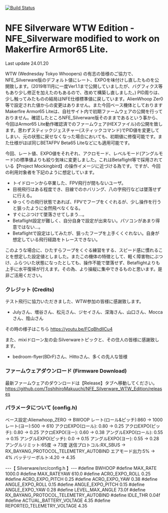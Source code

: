 [![Build Status](https://travis-ci.org/silver13/BoldClash-BWHOOP-B-03.svg?branch=master)](https://travis-ci.org/silver13/BoldClash-BWHOOP-B-03)

# NFE Silverware WTW Edition - NFE_Silverware modified to work on Makerfire Armor65 Lite.
Last update 24.01.20

WTW (Wednesday Tokyo Whoopers) の有志の皆様のご協力で、NFE_Silverware版のデフォルト値にレート、EXPOを味付けし直したものを公開致します。(2019年11月に一度Ver1.1まで公開していましたが、バグフィクス等もあり少し修正を加えたのもあるので、改めて構築し直しました。) PID周りは、少し触ってみたものの結局はNFE仕様標準値に戻しています。AlienWhoop Zer0等で設定された値からの変更はありません。また今回ベース機体としておりますMakerfire Armor65 Liteは、自社サイト内で初期ファームウェアの公開を行っておりません。確認したところNFE_Silverware版そのままであるという事から、今回はArmor65 Lite動作確認済でのファームウェア(HEXファイル)の公開を致します。思わずスティックジェスチャー(スティックコマンド)でPID値を変更してしまい、元の状態に戻せなくなった場合においても、初期値に修復可能です。また仕様がほぼ同じBETAFPV Beta65 Liteなどにも適用可能です。

今回、レート値、EXPO値をそれぞれ、アクロモード、レベルモード(アングルモード)の標準値よりも絞り気味に変更しました。これはBetaflight等で採用されている【Project Mockingbird】の操作イメージに近づける為です。ですが、今回の利用対象者を下記のように想定しています。

 * トイドローンから卒業した、FPV飛行が間もないユーザ。
 * 目視飛行はある程度でき、目線でのホバリング、八の字飛行などは墜落せずに行える。
 * ゆっくりの飛行状態であれば、FPVでフープをくぐれるが、少し操作を行うと狙ったように全然飛べなくなる。
 * すぐにぶつけて墜落させてしまう…。
 * Betaflight設定が難しく、自分自身で設定が出来ない。パソコンがあまり得意ではない…。
 * Betaflightで設定はしてみたが、狙ったフープを上手くくぐれない。自身が想定している飛行経路をトレースできない。

このような場合に、ひたすらフープをくぐる練習をする、スピード感に慣れることを想定した設定値としました。またこの機体の特徴として、軽く障害物にぶつけ、ふらついた状態になったとしても、操作不能で墜落せず、Betaflightよりも上手に水平復帰が行えます。その為、より操縦に集中できるものと思います。是非ご活用ください。



### クレジット (Credits)

テスト飛行に協力いただきました、WTW参加の皆様に感謝致します。
 * Julyさん、増谷さん、松元さん、ジセイさん、深海さん、山口さん、Moccaさん、陰山さん

その時の様子はこちら
https://youtu.be/FCqBhdlICu4


また、mixiドローン友の会:Silverwareトピックと、その住人の皆様に感謝致します。
 * bedroom-flyer(BDrF)さん、Hittoさん、多くの先人な皆様


### ファームウェアダウンロード (Firmware Download)

最新ファームウェアのダウンロードは【Release】タブへ移動してください。
https://github.com/ToshihiroMakuuchi/NFE_Silverware_WTW_Edition/releases


### パラメータについて (config.h)

ベース設定:Alienwhoop_ZERO → BWOOP
レート(ロール&ピッチ):860 → 1000
レート(ヨー):500 → 610
アクロEXPO(ロール): 0.80 → 0.25
アクロEXPO(ピッチ): 0.80 → 0.25
アクロEXPO(ヨー): 0.60 → 0.38
アングルEXPO(ロール): 0.55 → 0.15
アングルEXPO(ピッチ): 0.0 → 0.15
アングルEXPO(ヨー): 0.55 → 0.28
アングルリミット:65度 → 73度
送信プロトコル:RX_SBUS → RX_BAYANG_PROTOCOL_TELEMETRY_AUTOBIND
エアモード出力:5% → 4%
バッテリーボルト:4.20 → 4.35

---【 Silverware/src/config.h 】---
#define BWHOOP
#define MAX_RATE 1000.0
#define MAX_RATEYAW 610.0
#define ACRO_EXPO_ROLL 0.25
#define ACRO_EXPO_PITCH 0.25
#define ACRO_EXPO_YAW 0.38
#define ANGLE_EXPO_ROLL 0.15
#define ANGLE_EXPO_PITCH 0.15
#define ANGLE_EXPO_YAW 0.28
#define LEVEL_MAX_ANGLE 73.0f
#define RX_BAYANG_PROTOCOL_TELEMETRY_AUTOBIND
#define IDLE_THR 0.04f
#define ACTUAL_BATTERY_VOLTAGE 4.35
#define REPORTED_TELEMETRY_VOLTAGE 4.35
